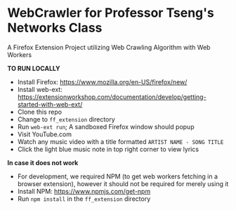 # WebCrawler for Professor Tseng's Networks Class
A Firefox Extension Project utilizing Web Crawling Algorithm with Web Workers

**TO RUN LOCALLY**
- Install Firefox: https://www.mozilla.org/en-US/firefox/new/
- Install web-ext: https://extensionworkshop.com/documentation/develop/getting-started-with-web-ext/
- Clone this repo
- Change to `ff_extension` directory
- Run `web-ext run`; A sandboxed Firefox window should popup
- Visit YouTube.com
- Watch any music video with a title formatted `ARTIST NAME - SONG TITLE`
- Click the light blue music note in top right corner to view lyrics

**In case it does not work**
- For development, we required NPM (to get web workers fetching in a browser extension), however it should not be required for merely using it
- Install NPM: https://www.npmjs.com/get-npm
- Run `npm install` in the `ff_extension` directory
